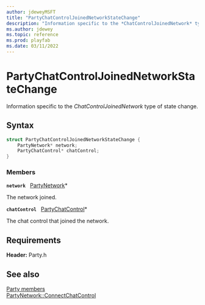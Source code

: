 ```yaml
---
author: jdeweyMSFT
title: "PartyChatControlJoinedNetworkStateChange"
description: "Information specific to the *ChatControlJoinedNetwork* type of state change."
ms.author: jdewey
ms.topic: reference
ms.prod: playfab
ms.date: 03/11/2022
---
```


# PartyChatControlJoinedNetworkStateChange  

Information specific to the *ChatControlJoinedNetwork* type of state change.  

## Syntax  
  
```cpp
struct PartyChatControlJoinedNetworkStateChange {  
    PartyNetwork* network;  
    PartyChatControl* chatControl;  
}  
```
  
### Members  
  
**`network`** &nbsp; [PartyNetwork](../classes/PartyNetwork/partynetwork.md)*  
  
The network joined.
  
**`chatControl`** &nbsp; [PartyChatControl](../classes/PartyChatControl/partychatcontrol.md)*  
  
The chat control that joined the network.
  
  
## Requirements  
  
**Header:** Party.h
  
## See also  
[Party members](../party_members.md)  
[PartyNetwork::ConnectChatControl](../classes/PartyNetwork/methods/partynetwork_connectchatcontrol.md)
  
  
